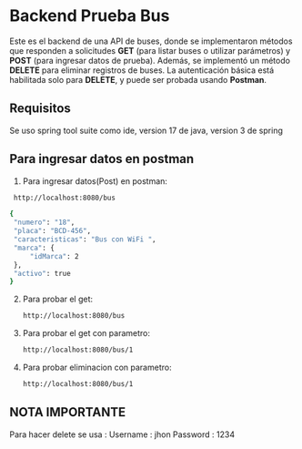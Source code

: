 # Backend Prueba Bus

Este es el backend de una API de buses, donde se implementaron métodos que responden a solicitudes **GET** (para listar buses o utilizar parámetros) y **POST** (para ingresar datos de prueba). Además, se implementó un método **DELETE** para eliminar registros de buses. La autenticación básica está habilitada solo para **DELETE**, y puede ser probada usando **Postman**.

## Requisitos
Se uso spring tool suite como ide,
version 17 de java,
version 3 de spring

## Para ingresar datos en postman

1. Para ingresar datos(Post) en postman:
  ```bash
   http://localhost:8080/bus
   ```

   ```bash
   {
    "numero": "18",
    "placa": "BCD-456",
    "caracteristicas": "Bus con WiFi ",
    "marca": {
        "idMarca": 2
    },
    "activo": true
}
   ```
2. Para probar el get:
   ```bash
   http://localhost:8080/bus
   ```

3. Para probar el get con parametro:
   ```bash
   http://localhost:8080/bus/1
   ```

4. Para probar eliminacion con parametro:
   ```bash
   http://localhost:8080/bus/1
   ```

## NOTA IMPORTANTE

Para hacer delete se usa :
Username : jhon
Password : 1234


